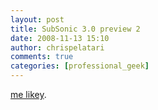 ```yaml
---
layout: post
title: SubSonic 3.0 preview 2
date: 2008-11-13 15:10
author: chrispelatari
comments: true
categories: [professional_geek]
---
```


<p><a href="http://blog.wekeroad.com/blog/subsonic-3-0-preview-2/">me 
likey</a>.</p>
